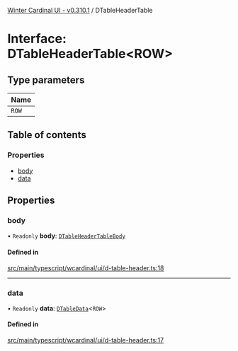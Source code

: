 [Winter Cardinal UI - v0.310.1](../index.md) / DTableHeaderTable

# Interface: DTableHeaderTable<ROW\>

## Type parameters

| Name |
| :------ |
| `ROW` |

## Table of contents

### Properties

- [body](DTableHeaderTable.md#body)
- [data](DTableHeaderTable.md#data)

## Properties

### body

• `Readonly` **body**: [`DTableHeaderTableBody`](DTableHeaderTableBody.md)

#### Defined in

[src/main/typescript/wcardinal/ui/d-table-header.ts:18](https://github.com/winter-cardinal/winter-cardinal-ui/blob/v0.310.1/src/main/typescript/wcardinal/ui/d-table-header.ts#L18)

___

### data

• `Readonly` **data**: [`DTableData`](DTableData.md)<`ROW`\>

#### Defined in

[src/main/typescript/wcardinal/ui/d-table-header.ts:17](https://github.com/winter-cardinal/winter-cardinal-ui/blob/v0.310.1/src/main/typescript/wcardinal/ui/d-table-header.ts#L17)
